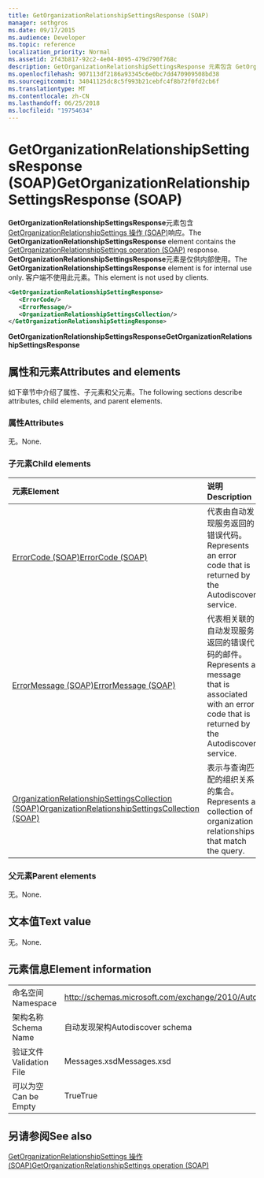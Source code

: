 ```yaml
---
title: GetOrganizationRelationshipSettingsResponse (SOAP)
manager: sethgros
ms.date: 09/17/2015
ms.audience: Developer
ms.topic: reference
localization_priority: Normal
ms.assetid: 2f43b817-92c2-4e04-8095-479d790f768c
description: GetOrganizationRelationshipSettingsResponse 元素包含 GetOrganizationRelationshipSettings 操作 (SOAP) 响应。 GetOrganizationRelationshipSettingsResponse 元素是仅供内部使用。 客户端不使用此元素。
ms.openlocfilehash: 907113df2186a93345c6e0bc7dd470909508bd38
ms.sourcegitcommit: 34041125dc8c5f993b21cebfc4f8b72f0fd2cb6f
ms.translationtype: MT
ms.contentlocale: zh-CN
ms.lasthandoff: 06/25/2018
ms.locfileid: "19754634"
---
```

# <a name="getorganizationrelationshipsettingsresponse-soap"></a><span data-ttu-id="cf5a2-105">GetOrganizationRelationshipSettingsResponse (SOAP)</span><span class="sxs-lookup"><span data-stu-id="cf5a2-105">GetOrganizationRelationshipSettingsResponse (SOAP)</span></span>

<span data-ttu-id="cf5a2-106">**GetOrganizationRelationshipSettingsResponse**元素包含[GetOrganizationRelationshipSettings 操作 (SOAP)](getorganizationrelationshipsettings-operation-soap.md)响应。</span><span class="sxs-lookup"><span data-stu-id="cf5a2-106">The **GetOrganizationRelationshipSettingsResponse** element contains the [GetOrganizationRelationshipSettings operation (SOAP)](getorganizationrelationshipsettings-operation-soap.md) response.</span></span> <span data-ttu-id="cf5a2-107">**GetOrganizationRelationshipSettingsResponse**元素是仅供内部使用。</span><span class="sxs-lookup"><span data-stu-id="cf5a2-107">The **GetOrganizationRelationshipSettingsResponse** element is for internal use only.</span></span> <span data-ttu-id="cf5a2-108">客户端不使用此元素。</span><span class="sxs-lookup"><span data-stu-id="cf5a2-108">This element is not used by clients.</span></span> 
  
```XML
<GetOrganizationRelationshipSettingResponse>
   <ErrorCode/>
   <ErrorMessage/>
   <OrganizationRelationshipSettingsCollection/>
</GetOrganizationRelationshipSettingResponse>
```

 <span data-ttu-id="cf5a2-109">**GetOrganizationRelationshipSettingsResponse**</span><span class="sxs-lookup"><span data-stu-id="cf5a2-109">**GetOrganizationRelationshipSettingsResponse**</span></span>
## <a name="attributes-and-elements"></a><span data-ttu-id="cf5a2-110">属性和元素</span><span class="sxs-lookup"><span data-stu-id="cf5a2-110">Attributes and elements</span></span>

<span data-ttu-id="cf5a2-111">如下章节中介绍了属性、子元素和父元素。</span><span class="sxs-lookup"><span data-stu-id="cf5a2-111">The following sections describe attributes, child elements, and parent elements.</span></span>
  
### <a name="attributes"></a><span data-ttu-id="cf5a2-112">属性</span><span class="sxs-lookup"><span data-stu-id="cf5a2-112">Attributes</span></span>

<span data-ttu-id="cf5a2-113">无。</span><span class="sxs-lookup"><span data-stu-id="cf5a2-113">None.</span></span>
  
### <a name="child-elements"></a><span data-ttu-id="cf5a2-114">子元素</span><span class="sxs-lookup"><span data-stu-id="cf5a2-114">Child elements</span></span>

|<span data-ttu-id="cf5a2-115">**元素**</span><span class="sxs-lookup"><span data-stu-id="cf5a2-115">**Element**</span></span>|<span data-ttu-id="cf5a2-116">**说明**</span><span class="sxs-lookup"><span data-stu-id="cf5a2-116">**Description**</span></span>|
|:-----|:-----|
|[<span data-ttu-id="cf5a2-117">ErrorCode (SOAP)</span><span class="sxs-lookup"><span data-stu-id="cf5a2-117">ErrorCode (SOAP)</span></span>](errorcode-soap.md) <br/> |<span data-ttu-id="cf5a2-118">代表由自动发现服务返回的错误代码。</span><span class="sxs-lookup"><span data-stu-id="cf5a2-118">Represents an error code that is returned by the Autodiscover service.</span></span>  <br/> |
|[<span data-ttu-id="cf5a2-119">ErrorMessage (SOAP)</span><span class="sxs-lookup"><span data-stu-id="cf5a2-119">ErrorMessage (SOAP)</span></span>](errormessage-soap.md) <br/> |<span data-ttu-id="cf5a2-120">代表相关联的自动发现服务返回的错误代码的邮件。</span><span class="sxs-lookup"><span data-stu-id="cf5a2-120">Represents a message that is associated with an error code that is returned by the Autodiscover service.</span></span>  <br/> |
|[<span data-ttu-id="cf5a2-121">OrganizationRelationshipSettingsCollection (SOAP)</span><span class="sxs-lookup"><span data-stu-id="cf5a2-121">OrganizationRelationshipSettingsCollection (SOAP)</span></span>](organizationrelationshipsettingscollection-soap.md) <br/> |<span data-ttu-id="cf5a2-122">表示与查询匹配的组织关系的集合。</span><span class="sxs-lookup"><span data-stu-id="cf5a2-122">Represents a collection of organization relationships that match the query.</span></span>  <br/> |
   
### <a name="parent-elements"></a><span data-ttu-id="cf5a2-123">父元素</span><span class="sxs-lookup"><span data-stu-id="cf5a2-123">Parent elements</span></span>

<span data-ttu-id="cf5a2-124">无。</span><span class="sxs-lookup"><span data-stu-id="cf5a2-124">None.</span></span>
  
## <a name="text-value"></a><span data-ttu-id="cf5a2-125">文本值</span><span class="sxs-lookup"><span data-stu-id="cf5a2-125">Text value</span></span>

<span data-ttu-id="cf5a2-126">无。</span><span class="sxs-lookup"><span data-stu-id="cf5a2-126">None.</span></span>
  
## <a name="element-information"></a><span data-ttu-id="cf5a2-127">元素信息</span><span class="sxs-lookup"><span data-stu-id="cf5a2-127">Element information</span></span>

|||
|:-----|:-----|
|<span data-ttu-id="cf5a2-128">命名空间</span><span class="sxs-lookup"><span data-stu-id="cf5a2-128">Namespace</span></span>  <br/> |http://schemas.microsoft.com/exchange/2010/Autodiscover  <br/> |
|<span data-ttu-id="cf5a2-129">架构名称</span><span class="sxs-lookup"><span data-stu-id="cf5a2-129">Schema Name</span></span>  <br/> |<span data-ttu-id="cf5a2-130">自动发现架构</span><span class="sxs-lookup"><span data-stu-id="cf5a2-130">Autodiscover schema</span></span>  <br/> |
|<span data-ttu-id="cf5a2-131">验证文件</span><span class="sxs-lookup"><span data-stu-id="cf5a2-131">Validation File</span></span>  <br/> |<span data-ttu-id="cf5a2-132">Messages.xsd</span><span class="sxs-lookup"><span data-stu-id="cf5a2-132">Messages.xsd</span></span>  <br/> |
|<span data-ttu-id="cf5a2-133">可以为空</span><span class="sxs-lookup"><span data-stu-id="cf5a2-133">Can be Empty</span></span>  <br/> |<span data-ttu-id="cf5a2-134">True</span><span class="sxs-lookup"><span data-stu-id="cf5a2-134">True</span></span>  <br/> |
   
## <a name="see-also"></a><span data-ttu-id="cf5a2-135">另请参阅</span><span class="sxs-lookup"><span data-stu-id="cf5a2-135">See also</span></span>



[<span data-ttu-id="cf5a2-136">GetOrganizationRelationshipSettings 操作 (SOAP)</span><span class="sxs-lookup"><span data-stu-id="cf5a2-136">GetOrganizationRelationshipSettings operation (SOAP)</span></span>](getorganizationrelationshipsettings-operation-soap.md)

